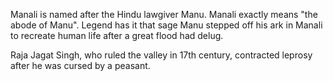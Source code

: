 Manali is named after the Hindu lawgiver Manu. Manali exactly means "the abode of Manu". Legend has it that sage Manu stepped off his ark in Manali to recreate human life after a great flood had delug. 

Raja Jagat Singh, who ruled the valley in 17th century, contracted leprosy after he was cursed by a peasant.